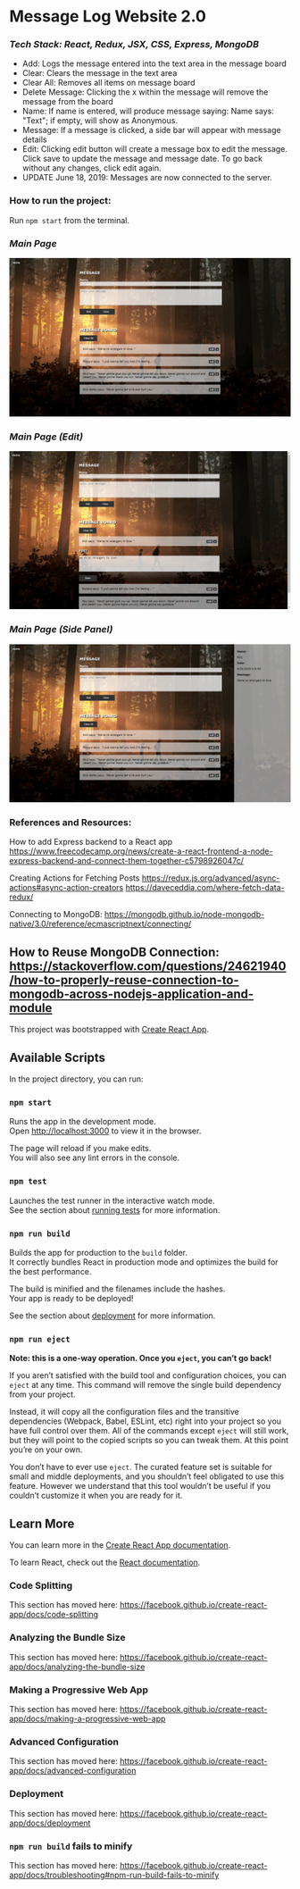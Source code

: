 # Message Log Website 2.0
### *Tech Stack: React, Redux, JSX, CSS, Express, MongoDB*
- Add: Logs the message entered into the text area in the message board
- Clear: Clears the message in the text area
- Clear All: Removes all items on message board
- Delete Message: Clicking the x within the message will remove the message from the board
- Name: If name is entered, will produce message saying: Name says: "Text"; if empty, will show as Anonymous.
- Message: If a message is clicked, a side bar will appear with message details
- Edit: Clicking edit button will create a message box to edit the message.
Click save to update the message and message date. To go back without any changes, click edit again.
- UPDATE June 18, 2019: Messages are now connected to the server.

### How to run the project:
Run `npm start` from the terminal.

### *Main Page*
![Main](./images/Screenshot-Main.png)
### *Main Page (Edit)*
![Main-Edit](./images/Screenshot-Edit.png)
### *Main Page (Side Panel)*
![Main-SidePanel](./images/Screenshot-SidePanel.png)

### References and Resources:
How to add Express backend to a React app
https://www.freecodecamp.org/news/create-a-react-frontend-a-node-express-backend-and-connect-them-together-c5798926047c/

Creating Actions for Fetching Posts
https://redux.js.org/advanced/async-actions#async-action-creators
https://daveceddia.com/where-fetch-data-redux/

Connecting to MongoDB:
https://mongodb.github.io/node-mongodb-native/3.0/reference/ecmascriptnext/connecting/

How to Reuse MongoDB Connection:
https://stackoverflow.com/questions/24621940/how-to-properly-reuse-connection-to-mongodb-across-nodejs-application-and-module
---

This project was bootstrapped with [Create React App](https://github.com/facebook/create-react-app).

## Available Scripts

In the project directory, you can run:

### `npm start`

Runs the app in the development mode.<br>
Open [http://localhost:3000](http://localhost:3000) to view it in the browser.

The page will reload if you make edits.<br>
You will also see any lint errors in the console.

### `npm test`

Launches the test runner in the interactive watch mode.<br>
See the section about [running tests](https://facebook.github.io/create-react-app/docs/running-tests) for more information.

### `npm run build`

Builds the app for production to the `build` folder.<br>
It correctly bundles React in production mode and optimizes the build for the best performance.

The build is minified and the filenames include the hashes.<br>
Your app is ready to be deployed!

See the section about [deployment](https://facebook.github.io/create-react-app/docs/deployment) for more information.

### `npm run eject`

**Note: this is a one-way operation. Once you `eject`, you can’t go back!**

If you aren’t satisfied with the build tool and configuration choices, you can `eject` at any time. This command will remove the single build dependency from your project.

Instead, it will copy all the configuration files and the transitive dependencies (Webpack, Babel, ESLint, etc) right into your project so you have full control over them. All of the commands except `eject` will still work, but they will point to the copied scripts so you can tweak them. At this point you’re on your own.

You don’t have to ever use `eject`. The curated feature set is suitable for small and middle deployments, and you shouldn’t feel obligated to use this feature. However we understand that this tool wouldn’t be useful if you couldn’t customize it when you are ready for it.

## Learn More

You can learn more in the [Create React App documentation](https://facebook.github.io/create-react-app/docs/getting-started).

To learn React, check out the [React documentation](https://reactjs.org/).

### Code Splitting

This section has moved here: https://facebook.github.io/create-react-app/docs/code-splitting

### Analyzing the Bundle Size

This section has moved here: https://facebook.github.io/create-react-app/docs/analyzing-the-bundle-size

### Making a Progressive Web App

This section has moved here: https://facebook.github.io/create-react-app/docs/making-a-progressive-web-app

### Advanced Configuration

This section has moved here: https://facebook.github.io/create-react-app/docs/advanced-configuration

### Deployment

This section has moved here: https://facebook.github.io/create-react-app/docs/deployment

### `npm run build` fails to minify

This section has moved here: https://facebook.github.io/create-react-app/docs/troubleshooting#npm-run-build-fails-to-minify
